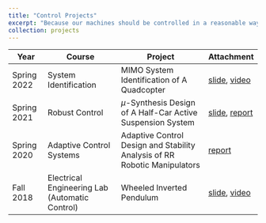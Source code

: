 ```yaml
---
title: "Control Projects"
excerpt: "Because our machines should be controlled in a reasonable way to meet our requirements, different control strategies can be applied based on their properties. Selected projects are listed in the table.'>"
collection: projects
---
```


| Year | Course  | Project  | Attachment |
| ---- | ------- | -------- | ------ |
| Spring 2022 | System Identification | MIMO System Identification of A Quadcopter | [slide](http://twwang97.github.io/files/report_sysID_David.pdf), [video](https://youtube.com/shorts/HsXJFUH4R2Q) |
| Spring 2021 | Robust Control | $\mu$-Synthesis Design of A Half-Car Active Suspension System | [slide](http://twwang97.github.io/files/presentation_synthesize_half_car.pdf), [report](http://twwang97.github.io/files/report_synthesize_half_car.pdf) |
| Spring 2020 | Adaptive Control Systems  | Adaptive Control Design and Stability Analysis of RR Robotic Manipulators   | [report](http://twwang97.github.io/files/report_adaptive_rr_arm.pdf) |
| Fall 2018 | Electrical Engineering Lab (Automatic Control)   | Wheeled Inverted Pendulum  | [slide](http://twwang97.github.io/files/presentation_inverted.pdf), [video](https://youtu.be/Kn8Ok2zyNI4) |
